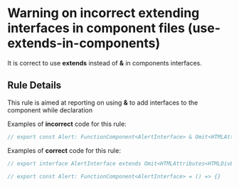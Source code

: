 # Warning on incorrect extending interfaces in component files (use-extends-in-components)

It is correct to use **extends** instead of **&** in components interfaces.

## Rule Details

This rule is aimed at reporting on using **&** to add interfaces to the component while declaration

Examples of **incorrect** code for this rule:

```js
// export const Alert: FunctionComponent<AlertInterface> & Omit<HTMLAttributes<HTMLDivElement>, 'title'> = () => {}
```

Examples of **correct** code for this rule:

```js
// export interface AlertInterface extends Omit<HTMLAttributes<HTMLDivElement>, 'title'> {}

// export const Alert: FunctionComponent<AlertInterface> = () => {}
```
